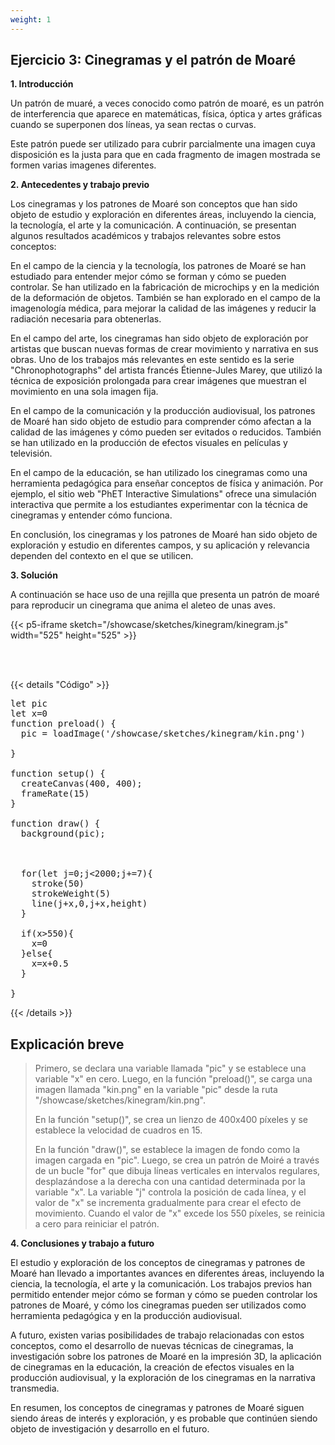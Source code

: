 ```yaml
---
weight: 1
---
```


## Ejercicio 3: Cinegramas y el patrón de Moaré

**1. Introducción**

Un patrón de muaré, a veces conocido como patrón de moaré, es un patrón de interferencia que aparece en matemáticas, física, óptica y artes gráficas cuando se superponen dos líneas, ya sean rectas o curvas. 

Este patrón puede ser utilizado para cubrir parcialmente una imagen cuya disposición es la justa para que en cada fragmento de imagen mostrada se formen varias imagenes diferentes.

**2. Antecedentes y  trabajo previo**

Los cinegramas y los patrones de Moaré son conceptos que han sido objeto de estudio y exploración en diferentes áreas, incluyendo la ciencia, la tecnología, el arte y la comunicación. A continuación, se presentan algunos resultados académicos y trabajos relevantes sobre estos conceptos:

En el campo de la ciencia y la tecnología, los patrones de Moaré se han estudiado para entender mejor cómo se forman y cómo se pueden controlar. Se han utilizado en la fabricación de microchips y en la medición de la deformación de objetos. También se han explorado en el campo de la imagenología médica, para mejorar la calidad de las imágenes y reducir la radiación necesaria para obtenerlas.

En el campo del arte, los cinegramas han sido objeto de exploración por artistas que buscan nuevas formas de crear movimiento y narrativa en sus obras. Uno de los trabajos más relevantes en este sentido es la serie "Chronophotographs" del artista francés Étienne-Jules Marey, que utilizó la técnica de exposición prolongada para crear imágenes que muestran el movimiento en una sola imagen fija.

En el campo de la comunicación y la producción audiovisual, los patrones de Moaré han sido objeto de estudio para comprender cómo afectan a la calidad de las imágenes y cómo pueden ser evitados o reducidos. También se han utilizado en la producción de efectos visuales en películas y televisión.

En el campo de la educación, se han utilizado los cinegramas como una herramienta pedagógica para enseñar conceptos de física y animación. Por ejemplo, el sitio web "PhET Interactive Simulations" ofrece una simulación interactiva que permite a los estudiantes experimentar con la técnica de cinegramas y entender cómo funciona.

En conclusión, los cinegramas y los patrones de Moaré han sido objeto de exploración y estudio en diferentes campos, y su aplicación y relevancia dependen del contexto en el que se utilicen.


**3. Solución**

A continuación se hace uso de una rejilla que presenta un patrón de moaré para reproducir un cinegrama que anima el aleteo de unas aves.



{{< p5-iframe sketch="/showcase/sketches/kinegram/kinegram.js" width="525" height="525" >}}

<br>
<br>

{{< details "Código"  >}}


<pre>
let pic
let x=0
function preload() {
  pic = loadImage('/showcase/sketches/kinegram/kin.png')
 
}

function setup() {
  createCanvas(400, 400);
  frameRate(15)
}

function draw() {
  background(pic);

  
  
  for(let j=0;j<2000;j+=7){
    stroke(50)
    strokeWeight(5)
    line(j+x,0,j+x,height)
  }
 
  if(x>550){
    x=0
  }else{
    x=x+0.5
  }
  
}
</pre>
{{< /details >}}



## Explicación breve

>Primero, se declara una variable llamada "pic" y se establece una variable "x" en cero. Luego, en la función "preload()", se carga una imagen llamada "kin.png" en la variable "pic" desde la ruta "/showcase/sketches/kinegram/kin.png".
>
>En la función "setup()", se crea un lienzo de 400x400 píxeles y se establece la velocidad de cuadros en 15.
>
>En la función "draw()", se establece la imagen de fondo como la imagen cargada en "pic". Luego, se crea un patrón de Moiré a través de un bucle "for" que dibuja líneas verticales en intervalos regulares, desplazándose a la derecha con una cantidad determinada por la variable "x". La variable "j" controla la posición de cada línea, y el valor de "x" se incrementa gradualmente para crear el efecto de movimiento. Cuando el valor de "x" excede los 550 píxeles, se reinicia a cero para reiniciar el patrón.
>



**4. Conclusiones y trabajo a futuro**

El estudio y exploración de los conceptos de cinegramas y patrones de Moaré han llevado a importantes avances en diferentes áreas, incluyendo la ciencia, la tecnología, el arte y la comunicación. Los trabajos previos han permitido entender mejor cómo se forman y cómo se pueden controlar los patrones de Moaré, y cómo los cinegramas pueden ser utilizados como herramienta pedagógica y en la producción audiovisual.

A futuro, existen varias posibilidades de trabajo relacionadas con estos conceptos, como el desarrollo de nuevas técnicas de cinegramas, la investigación sobre los patrones de Moaré en la impresión 3D, la aplicación de cinegramas en la educación, la creación de efectos visuales en la producción audiovisual, y la exploración de los cinegramas en la narrativa transmedia.

En resumen, los conceptos de cinegramas y patrones de Moaré siguen siendo áreas de interés y exploración, y es probable que continúen siendo objeto de investigación y desarrollo en el futuro.
